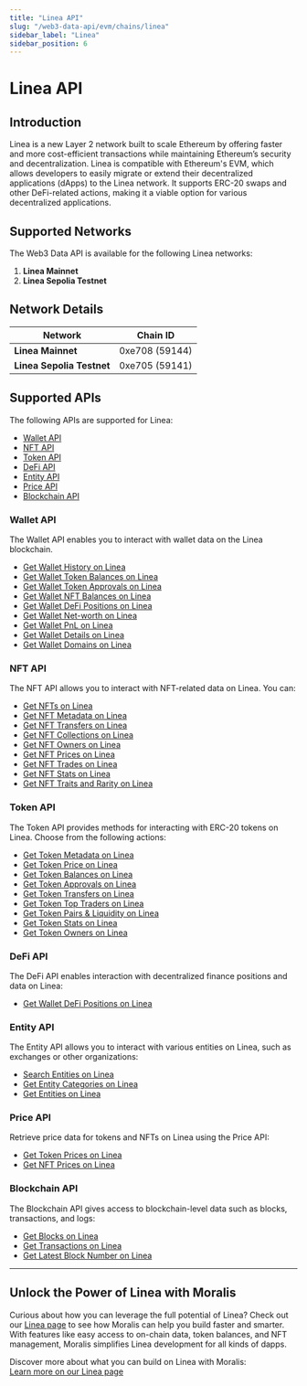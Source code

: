 ```yaml
---
title: "Linea API"
slug: "/web3-data-api/evm/chains/linea"
sidebar_label: "Linea"
sidebar_position: 6
---
```


# Linea API

## Introduction

Linea is a new Layer 2 network built to scale Ethereum by offering faster and more cost-efficient transactions while maintaining Ethereum’s security and decentralization. Linea is compatible with Ethereum's EVM, which allows developers to easily migrate or extend their decentralized applications (dApps) to the Linea network. It supports ERC-20 swaps and other DeFi-related actions, making it a viable option for various decentralized applications.

## Supported Networks

The Web3 Data API is available for the following Linea networks:

1. **Linea Mainnet**
2. **Linea Sepolia Testnet**

## Network Details

| Network | Chain ID |
| ---- | ---- |
| **Linea Mainnet**         | 0xe708 (59144) |
| **Linea Sepolia Testnet** | 0xe705 (59141) |

## Supported APIs

The following APIs are supported for Linea:

<ul>
  <li><a href="/web3-data-api/evm/reference#wallet-api">Wallet API</a></li>
  <li><a href="/web3-data-api/evm/reference#nft-api">NFT API</a></li>
  <li><a href="/web3-data-api/evm/reference#token-api">Token API</a></li>
  <li><a href="/web3-data-api/evm/reference#defi-api">DeFi API</a></li>
  <li><a href="/web3-data-api/evm/reference#entity-api">Entity API</a></li>
  <li><a href="/web3-data-api/evm/reference#price-api">Price API</a></li>
  <li><a href="/web3-data-api/evm/reference#blockchain-api">Blockchain API</a></li>
</ul>

### Wallet API

The Wallet API enables you to interact with wallet data on the Linea blockchain.

<ul>
  <li><a href="/web3-data-api/evm/reference#get-wallet-history">Get Wallet History on Linea</a></li>
  <li><a href="/web3-data-api/evm/reference#get-wallet-token-balances">Get Wallet Token Balances on Linea</a></li>
  <li><a href="/web3-data-api/evm/reference#get-wallet-token-approvals">Get Wallet Token Approvals on Linea</a></li>
  <li><a href="/web3-data-api/evm/reference#get-wallet-nfts">Get Wallet NFT Balances on Linea</a></li>
  <li><a href="/web3-data-api/evm/reference#get-wallet-defi-positions">Get Wallet DeFi Positions on Linea</a></li>
  <li><a href="/web3-data-api/evm/reference#get-wallet-net-worth">Get Wallet Net-worth on Linea</a></li>
  <li><a href="/web3-data-api/evm/reference#get-wallet-pnl">Get Wallet PnL on Linea</a></li>
  <li><a href="/web3-data-api/evm/reference#get-wallet-details">Get Wallet Details on Linea</a></li>
  <li><a href="/web3-data-api/evm/reference#get-wallet-domains">Get Wallet Domains on Linea</a></li>
</ul>

### NFT API

The NFT API allows you to interact with NFT-related data on Linea. You can:

<ul>
  <li><a href="/web3-data-api/evm/reference#get-nfts">Get NFTs on Linea</a></li>
  <li><a href="/web3-data-api/evm/reference#get-nft-metadata">Get NFT Metadata on Linea</a></li>
  <li><a href="/web3-data-api/evm/reference#get-nft-transfers">Get NFT Transfers on Linea</a></li>
  <li><a href="/web3-data-api/evm/reference#get-nft-collections">Get NFT Collections on Linea</a></li>
  <li><a href="/web3-data-api/evm/reference#get-nft-owners">Get NFT Owners on Linea</a></li>
  <li><a href="/web3-data-api/evm/reference#get-nft-prices">Get NFT Prices on Linea</a></li>
  <li><a href="/web3-data-api/evm/reference#get-nft-trades">Get NFT Trades on Linea</a></li>
  <li><a href="/web3-data-api/evm/reference#get-nft-stats">Get NFT Stats on Linea</a></li>
  <li><a href="/web3-data-api/evm/reference#get-nft-traits-and-rarity">Get NFT Traits and Rarity on Linea</a></li>
</ul>

### Token API

The Token API provides methods for interacting with ERC-20 tokens on Linea. Choose from the following actions:

<ul>
  <li><a href="/web3-data-api/evm/reference#get-token-metadata">Get Token Metadata on Linea</a></li>
  <li><a href="/web3-data-api/evm/reference#get-token-price">Get Token Price on Linea</a></li>
  <li><a href="/web3-data-api/evm/reference#get-token-balances">Get Token Balances on Linea</a></li>
  <li><a href="/web3-data-api/evm/reference#get-token-approvals">Get Token Approvals on Linea</a></li>
  <li><a href="/web3-data-api/evm/reference#get-token-transfers">Get Token Transfers on Linea</a></li>
  <li><a href="/web3-data-api/evm/reference#get-token-top-traders">Get Token Top Traders on Linea</a></li>
  <li><a href="/web3-data-api/evm/reference#get-token-pairs--liquidity">Get Token Pairs & Liquidity on Linea</a></li>
  <li><a href="/web3-data-api/evm/reference#get-token-stats">Get Token Stats on Linea</a></li>
  <li><a href="/web3-data-api/evm/reference#get-token-owners">Get Token Owners on Linea</a></li>
</ul>

### DeFi API

The DeFi API enables interaction with decentralized finance positions and data on Linea:

<ul>
  <li><a href="/web3-data-api/evm/reference#get-wallet-defi-positions">Get Wallet DeFi Positions on Linea</a></li>
</ul>

### Entity API

The Entity API allows you to interact with various entities on Linea, such as exchanges or other organizations:

<ul>
  <li><a href="/web3-data-api/evm/reference#search-entities">Search Entities on Linea</a></li>
  <li><a href="/web3-data-api/evm/reference#get-entity-categories">Get Entity Categories on Linea</a></li>
  <li><a href="/web3-data-api/evm/reference#get-entities">Get Entities on Linea</a></li>
</ul>

### Price API

Retrieve price data for tokens and NFTs on Linea using the Price API:

<ul>
  <li><a href="/web3-data-api/evm/reference#get-token-prices">Get Token Prices on Linea</a></li>
  <li><a href="/web3-data-api/evm/reference#get-nft-prices">Get NFT Prices on Linea</a></li>
</ul>

### Blockchain API

The Blockchain API gives access to blockchain-level data such as blocks, transactions, and logs:

<ul>
  <li><a href="/web3-data-api/evm/reference#get-blocks">Get Blocks on Linea</a></li>
  <li><a href="/web3-data-api/evm/reference#get-transactions">Get Transactions on Linea</a></li>
  <li><a href="/web3-data-api/evm/reference#get-latest-block-number">Get Latest Block Number on Linea</a></li>
</ul>

---

## Unlock the Power of Linea with Moralis

Curious about how you can leverage the full potential of Linea? Check out our [Linea page](https://developers.moralis.com/chains/linea/) to see how Moralis can help you build faster and smarter. With features like easy access to on-chain data, token balances, and NFT management, Moralis simplifies Linea development for all kinds of dapps.

Discover more about what you can build on Linea with Moralis:  
[Learn more on our Linea page](https://developers.moralis.com/chains/linea/)

